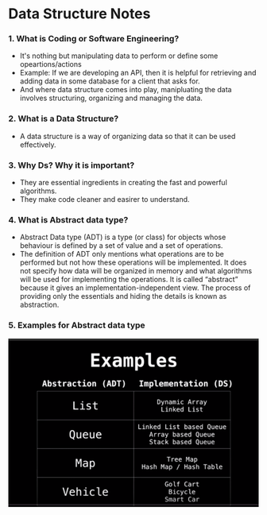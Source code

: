 # Data Structure Notes

### 1. What is Coding or Software Engineering?
- It's nothing but manipulating data to perform or define some opeartions/actions
- Example: If we are developing an API, then it is helpful for retrieving and adding data in some database for a client that asks for.
- And where data structure comes into play, manipluating the data involves structuring, organizing and managing the data.

### 2. What is a Data Structure?
- A data structure is a way of organizing data so that it can be used effectively.

### 3. Why Ds? Why it is important?
- They are essential ingredients in creating the fast and powerful algorithms.
- They make code cleaner and easirer to understand.

### 4. What is Abstract data type?
- Abstract Data type (ADT) is a type (or class) for objects whose behaviour is defined by a set of value and a set of operations.
- The definition of ADT only mentions what operations are to be performed but not how these operations will be implemented. It does not specify how data will be organized in
memory and what algorithms will be used for implementing the operations. It is called “abstract” because it gives an implementation-independent view. The process of providing only the essentials and hiding the details is known as abstraction.

### 5. Examples for Abstract data type
![Abstract_Datatype](https://github.com/Harini-Pavithra/Data-Structures/blob/main/Images/Abstract_Datatype.PNG)
